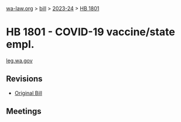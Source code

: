 [wa-law.org](/) > [bill](/bill/) > [2023-24](/bill/2023-24/) > [HB 1801](/bill/2023-24/hb/1801/)

# HB 1801 - COVID-19 vaccine/state empl.
[leg.wa.gov](https://app.leg.wa.gov/billsummary?BillNumber=1801&Year=2023&Initiative=false)

## Revisions
* [Original Bill](1/)

## Meetings